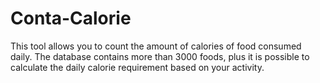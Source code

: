 # Conta-Calorie
This tool allows you to count the amount of calories of food consumed daily. The database contains more than 3000 foods, plus it is possible to calculate the daily calorie requirement based on your activity.
